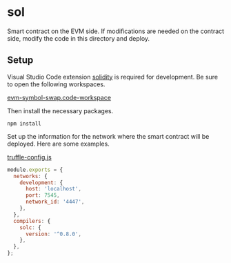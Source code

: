 # sol

Smart contract on the EVM side. If modifications are needed on the contract side, modify the code in this directory and deploy.

## Setup

Visual Studio Code extension [solidity](https://marketplace.visualstudio.com/items?itemName=JuanBlanco.solidity) is required for development.
Be sure to open the following workspaces.

[evm-symbol-swap.code-workspace](../evm-symbol-swap.code-workspace)

Then install the necessary packages.

```shell
npm install
```

Set up the information for the network where the smart contract will be deployed.
Here are some examples.

[truffle-config.js](truffle-config.js)

```javascript
module.exports = {
  networks: {
    development: {
      host: 'localhost',
      port: 7545,
      network_id: '4447',
    },
  },
  compilers: {
    solc: {
      version: '^0.8.0',
    },
  },
};
```

